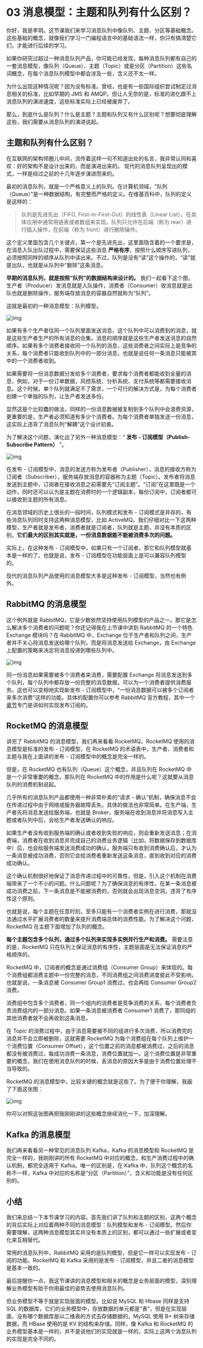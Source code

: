 # 03 消息模型：主题和队列有什么区别？

你好，我是李玥。这节课我们来学习消息队列中像队列、主题、分区等基础概念。这些基础的概念，就像我们学习一门编程语言中的基础语法一样，你只有搞清楚它们，才能进行后续的学习。

如果你研究过超过一种消息队列产品，你可能已经发现，每种消息队列都有自己的一套消息模型，像队列（Queue）、主题（Topic）或是分区（Partition）这些名词概念，在每个消息队列模型中都会涉及一些，含义还不太一样。

为什么出现这种情况呢？因为没有标准。曾经，也是有一些国际组织尝试制定过消息相关的标准，比如早期的 JMS 和 AMQP。但让人无奈的是，标准的进化跟不上消息队列的演进速度，这些标准实际上已经被废弃了。

那么，到底什么是队列？什么是主题？主题和队列又有什么区别呢？想要彻底理解这些，我们需要从消息队列的演进说起。

## 主题和队列有什么区别？

在互联网的架构师圈儿中间，流传着这样一句不知道出处的名言，我非常认同和喜欢：好的架构不是设计出来的，而是演进出来的。 现代的消息队列呈现出的模式，一样是经过之前的十几年逐步演进而来的。

最初的消息队列，就是一个严格意义上的队列。在计算机领域，“队列（Queue）”是一种数据结构，有完整而严格的定义。在维基百科中，队列的定义是这样的：

> 队列是先进先出（FIFO, First-In-First-Out）的线性表（Linear List）。在具体应用中通常用链表或者数组来实现。队列只允许在后端（称为 rear）进行插入操作，在前端（称为 front）进行删除操作。

这个定义里面包含几个关键点，第一个是先进先出，这里面隐含着的一个要求是，在消息入队出队过程中，需要保证这些消息 **严格有序**，按照什么顺序写进队列，必须按照同样的顺序从队列中读出来。不过，队列是没有“读”这个操作的，“读”就是出队，也就是从队列中“删除”这条消息。

**早期的消息队列，就是按照“队列”的数据结构来设计的。** 我们一起看下这个图，生产者（Producer）发消息就是入队操作，消费者（Consumer）收消息就是出队也就是删除操作，服务端存放消息的容器自然就称为“队列”。

这就是最初的一种消息模型：队列模型。

![img](assets/b18f43f67ae1b0d24d88f0ba39708a84.jpg)

如果有多个生产者往同一个队列里面发送消息，这个队列中可以消费到的消息，就是这些生产者生产的所有消息的合集。消息的顺序就是这些生产者发送消息的自然顺序。如果有多个消费者接收同一个队列的消息，这些消费者之间实际上是竞争的关系，每个消费者只能收到队列中的一部分消息，也就是说任何一条消息只能被其中的一个消费者收到。

如果需要将一份消息数据分发给多个消费者，要求每个消费者都能收到全量的消息，例如，对于一份订单数据，风控系统、分析系统、支付系统等都需要接收消息。这个时候，单个队列就满足不了需求，一个可行的解决方式是，为每个消费者创建一个单独的队列，让生产者发送多份。

显然这是个比较蠢的做法，同样的一份消息数据被复制到多个队列中会浪费资源，更重要的是，生产者必须知道有多少个消费者。为每个消费者单独发送一份消息，这实际上违背了消息队列“解耦”这个设计初衷。

为了解决这个问题，演化出了另外一种消息模型：“ **发布 - 订阅模型（Publish-Subscribe Pattern）** ”。

![img](assets/d5c0742113b2a6f5a419e1ffc3327354.jpg)

在发布 - 订阅模型中，消息的发送方称为发布者（Publisher），消息的接收方称为订阅者（Subscriber），服务端存放消息的容器称为主题（Topic）。发布者将消息发送到主题中，订阅者在接收消息之前需要先“订阅主题”。“订阅”在这里既是一个动作，同时还可以认为是主题在消费时的一个逻辑副本，每份订阅中，订阅者都可以接收到主题的所有消息。

在消息领域的历史上很长的一段时间，队列模式和发布 - 订阅模式是并存的，有些消息队列同时支持这两种消息模型，比如 ActiveMQ。我们仔细对比一下这两种模型，生产者就是发布者，消费者就是订阅者，队列就是主题，并没有本质的区别。**它们最大的区别其实就是，一份消息数据能不能被消费多次的问题。**

实际上，在这种发布 - 订阅模型中，如果只有一个订阅者，那它和队列模型就基本是一样的了。也就是说，发布 - 订阅模型在功能层面上是可以兼容队列模型的。

现代的消息队列产品使用的消息模型大多是这种发布 - 订阅模型，当然也有例外。

## RabbitMQ 的消息模型

这个例外就是 RabbitMQ，它是少数依然坚持使用队列模型的产品之一。那它是怎么解决多个消费者的问题呢？你还记得我在上节课中讲到 RabbitMQ 的一个特色 Exchange 模块吗？在 RabbitMQ 中，Exchange 位于生产者和队列之间，生产者并不关心将消息发送给哪个队列，而是将消息发送给 Exchange，由 Exchange 上配置的策略来决定将消息投递到哪些队列中。

![img](assets/2df04ce80ff54702240df8598f277ca5.jpg)

同一份消息如果需要被多个消费者来消费，需要配置 Exchange 将消息发送到多个队列，每个队列中都存放一份完整的消息数据，可以为一个消费者提供消费服务。这也可以变相地实现新发布 - 订阅模型中，“一份消息数据可以被多个订阅者来多次消费”这样的功能。具体的配置你可以参考 RabbitMQ 官方教程，其中一个[章节](https://www.rabbitmq.com/tutorials/tutorial-three-python.html)专门是讲如何实现发布订阅的。

## RocketMQ 的消息模型

讲完了 RabbitMQ 的消息模型，我们再来看看 RocketMQ。RocketMQ 使用的消息模型是标准的发布 - 订阅模型，在 RocketMQ 的术语表中，生产者、消费者和主题与我在上面讲的发布 - 订阅模型中的概念是完全一样的。

但是，在 RocketMQ 也有队列（Queue）这个概念，并且队列在 RocketMQ 中是一个非常重要的概念，那队列在 RocketMQ 中的作用是什么呢？这就要从消息队列的消费机制说起。

几乎所有的消息队列产品都使用一种非常朴素的“请求 - 确认”机制，确保消息不会在传递过程中由于网络或服务器故障丢失。具体的做法也非常简单。在生产端，生产者先将消息发送给服务端，也就是 Broker，服务端在收到消息并将消息写入主题或者队列中后，会给生产者发送确认的响应。

如果生产者没有收到服务端的确认或者收到失败的响应，则会重新发送消息；在消费端，消费者在收到消息并完成自己的消费业务逻辑（比如，将数据保存到数据库中）后，也会给服务端发送消费成功的确认，服务端只有收到消费确认后，才认为一条消息被成功消费，否则它会给消费者重新发送这条消息，直到收到对应的消费成功确认。

这个确认机制很好地保证了消息传递过程中的可靠性，但是，引入这个机制在消费端带来了一个不小的问题。什么问题呢？为了确保消息的有序性，在某一条消息被成功消费之前，下一条消息是不能被消费的，否则就会出现消息空洞，违背了有序性这个原则。

也就是说，每个主题在任意时刻，至多只能有一个消费者实例在进行消费，那就没法通过水平扩展消费者的数量来提升消费端总体的消费性能。为了解决这个问题，RocketMQ 在主题下面增加了队列的概念。

**每个主题包含多个队列，通过多个队列来实现多实例并行生产和消费。** 需要注意的是，RocketMQ 只在队列上保证消息的有序性，主题层面是无法保证消息的严格顺序的。

RocketMQ 中，订阅者的概念是通过消费组（Consumer Group）来体现的。每个消费组都消费主题中一份完整的消息，不同消费组之间消费进度彼此不受影响，也就是说，一条消息被 Consumer Group1 消费过，也会再给 Consumer Group2 消费。

消费组中包含多个消费者，同一个组内的消费者是竞争消费的关系，每个消费者负责消费组内的一部分消息。如果一条消息被消费者 Consumer1 消费了，那同组的其他消费者就不会再收到这条消息。

在 Topic 的消费过程中，由于消息需要被不同的组进行多次消费，所以消费完的消息并不会立即被删除，这就需要 RocketMQ 为每个消费组在每个队列上维护一个消费位置（Consumer Offset），这个位置之前的消息都被消费过，之后的消息都没有被消费过，每成功消费一条消息，消费位置就加一。这个消费位置是非常重要的概念，我们在使用消息队列的时候，丢消息的原因大多是由于消费位置处理不当导致的。

RocketMQ 的消息模型中，比较关键的概念就是这些了。为了便于你理解，我画了下面这张图：

![img](assets/465142ab5b5096f283118c307e8cc117.jpg)

你可以对照这张图再把我刚刚讲的这些概念继续消化一下，加深理解。

## Kafka 的消息模型

我们再来看看另一种常见的消息队列 Kafka，Kafka 的消息模型和 RocketMQ 是完全一样的，我刚刚讲的所有 RocketMQ 中对应的概念，和生产消费过程中的确认机制，都完全适用于 Kafka。唯一的区别是，在 Kafka 中，队列这个概念的名称不一样，Kafka 中对应的名称是“分区（Partition）”，含义和功能是没有任何区别的。

## 小结

我们来总结一下本节课学习的内容。首先我们讲了队列和主题的区别，这两个概念的背后实际上对应着两种不同的消息模型：队列模型和发布 - 订阅模型。然后你需要理解，这两种消息模型其实并没有本质上的区别，都可以通过一些扩展或者变化来互相替代。

常用的消息队列中，RabbitMQ 采用的是队列模型，但是它一样可以实现发布 - 订阅的功能。RocketMQ 和 Kafka 采用的是发布 - 订阅模型，并且二者的消息模型是基本一致的。

最后提醒你一点，我这节课讲的消息模型和相关的概念是业务层面的模型，深刻理解业务模型有助于你用最佳的姿势去使用消息队列。

但业务模型不等于就是实现层面的模型。比如说 MySQL 和 Hbase 同样是支持 SQL 的数据库，它们的业务模型中，存放数据的单元都是“表”，但是在实现层面，没有哪个数据库是以二维表的方式去存储数据的，MySQL 使用 B+ 树来存储数据，而 HBase 使用的是 KV 的结构来存储。同样，像 Kafka 和 RocketMQ 的业务模型基本是一样的，并不是说他们的实现就是一样的，实际上这两个消息队列的实现是完全不同的。
